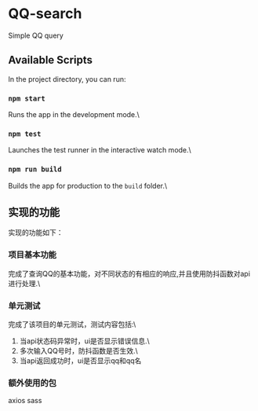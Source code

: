# QQ-search
Simple QQ query

## Available Scripts

In the project directory, you can run:

### `npm start`

Runs the app in the development mode.\

### `npm test`

Launches the test runner in the interactive watch mode.\


### `npm run build`

Builds the app for production to the `build` folder.\

## 实现的功能

实现的功能如下：

### 项目基本功能

完成了查询QQ的基本功能，对不同状态的有相应的响应,并且使用防抖函数对api进行处理.\

### 单元测试

完成了该项目的单元测试，测试内容包括:\

1. 当api状态码异常时，ui是否显示错误信息.\
2. 多次输入QQ号时，防抖函数是否生效.\
3. 当api返回成功时，ui是否显示qq和qq名

### 额外使用的包 
axios sass

